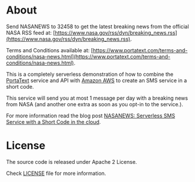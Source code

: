 # About
Send NASANEWS to 32458 to get the latest breaking news from the official NASA
RSS feed at: [https://www.nasa.gov/rss/dyn/breaking_news.rss](https://www.nasa.gov/rss/dyn/breaking_news.rss).

Terms and Conditions available at: [https://www.portatext.com/terms-and-conditions/nasa-news.html](https://www.portatext.com/terms-and-conditions/nasa-news.html).

This is a completely serverless demonstration of how to combine the [PortaText](https://www.portatext.com/)
service and API with [Amazon AWS](https://aws.amazon.com/) to create an SMS service in a short code.

This service will send you at most 1 message per day with a breaking news from
NASA (and another one extra as soon as you opt-in to the service.).

For more information read the blog post [NASANEWS: Serverless SMS Service with a Short Code in the cloud](https://blog.portatext.com/2016/11/19/nasanews-serverless-sms-service-short-code-cloud/).

# License
The source code is released under Apache 2 License.

Check [LICENSE](https://github.com/PortaText/nasanews-shortcode-serverless/blob/master/LICENSE) file for more information.
